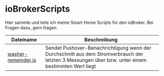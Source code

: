 # ioBrokerScripts

Hier sammle und teile ich meine Smart Home Scripts für den ioBroker.
Bei Fragen dazu, gern fragen.

| Dateiname | Beschreibung |
| --- | --- |
| [washer-remeinder.js](https://github.com/silvio-l/ioBrokerScripts/blob/main/washer-reminder.js) | Sendet Pushover-Benachrichtigung wenn der Durchschnitt aus dem Stromverbrauch der letzten 3 Messungen über bzw. unter einem bestimmten Wert liegt |


